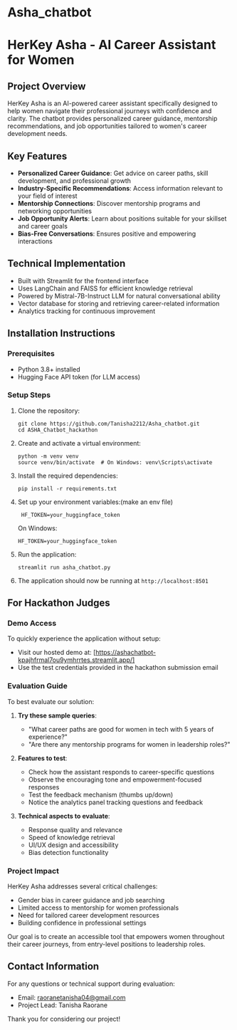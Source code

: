 # Asha_chatbot
# HerKey Asha - AI Career Assistant for Women

## Project Overview
HerKey Asha is an AI-powered career assistant specifically designed to help women navigate their professional journeys with confidence and clarity. The chatbot provides personalized career guidance, mentorship recommendations, and job opportunities tailored to women's career development needs.

## Key Features
- **Personalized Career Guidance**: Get advice on career paths, skill development, and professional growth
- **Industry-Specific Recommendations**: Access information relevant to your field of interest
- **Mentorship Connections**: Discover mentorship programs and networking opportunities
- **Job Opportunity Alerts**: Learn about positions suitable for your skillset and career goals
- **Bias-Free Conversations**: Ensures positive and empowering interactions

## Technical Implementation
- Built with Streamlit for the frontend interface
- Uses LangChain and FAISS for efficient knowledge retrieval
- Powered by Mistral-7B-Instruct LLM for natural conversational ability
- Vector database for storing and retrieving career-related information
- Analytics tracking for continuous improvement

## Installation Instructions

### Prerequisites
- Python 3.8+ installed
- Hugging Face API token (for LLM access)

### Setup Steps
1. Clone the repository:
   ```
   git clone https://github.com/Tanisha2212/Asha_chatbot.git
   cd ASHA_Chatbot_hackathon
   ```

2. Create and activate a virtual environment:
   ```
   python -m venv venv
   source venv/bin/activate  # On Windows: venv\Scripts\activate
   ```

3. Install the required dependencies:
   ```
   pip install -r requirements.txt
   ```

4. Set up your environment variables:(make an env file)
   ```
    HF_TOKEN=your_huggingface_token
   ```
   On Windows:
   ```
   HF_TOKEN=your_huggingface_token
   ```

5. Run the application:
   ```
   streamlit run asha_chatbot.py
   ```

6. The application should now be running at `http://localhost:8501`

## For Hackathon Judges

### Demo Access
To quickly experience the application without setup:
- Visit our hosted demo at: [https://ashachatbot-kpajhfrmal7ou9ymhrrtes.streamlit.app/]
- Use the test credentials provided in the hackathon submission email

### Evaluation Guide
To best evaluate our solution:

1. **Try these sample queries**:
   - "What career paths are good for women in tech with 5 years of experience?"
   - "Are there any mentorship programs for women in leadership roles?"
     

3. **Features to test**:
   - Check how the assistant responds to career-specific questions
   - Observe the encouraging tone and empowerment-focused responses
   - Test the feedback mechanism (thumbs up/down)
   - Notice the analytics panel tracking questions and feedback

4. **Technical aspects to evaluate**:
   - Response quality and relevance
   - Speed of knowledge retrieval
   - UI/UX design and accessibility
   - Bias detection functionality

### Project Impact
HerKey Asha addresses several critical challenges:
- Gender bias in career guidance and job searching
- Limited access to mentorship for women professionals
- Need for tailored career development resources
- Building confidence in professional settings

Our goal is to create an accessible tool that empowers women throughout their career journeys, from entry-level positions to leadership roles.

## Contact Information
For any questions or technical support during evaluation:
- Email: raoranetanisha04@gmail.com
- Project Lead: Tanisha Raorane 

Thank you for considering our project!
